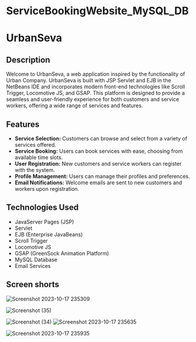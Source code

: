 # ServiceBookingWebsite_MySQL_DB
# UrbanSeva


## Description

Welcome to UrbanSeva, a web application inspired by the functionality of Urban Company. 
UrbanSeva is built with JSP Servlet and EJB in the NetBeans IDE and incorporates modern front-end technologies
like Scroll Trigger, Locomotive JS, and GSAP. This platform is designed to provide a seamless and user-friendly 
experience for both customers and service workers, offering a wide range of services and features.

## Features

- **Service Selection:** Customers can browse and select from a variety of services offered.
- **Service Booking:** Users can book services with ease, choosing from available time slots.
- **User Registration:** New customers and service workers can register with the system.
- **Profile Management:** Users can manage their profiles and preferences.
- **Email Notifications:** Welcome emails are sent to new customers and workers upon registration.

## Technologies Used

- JavaServer Pages (JSP)
- Servlet
- EJB (Enterprise JavaBeans)
- Scroll Trigger
- Locomotive JS
- GSAP (GreenSock Animation Platform)
- MySQL Database
- Email Services

## Screen shorts
![Screenshot 2023-10-17 235309](https://github.com/ankush-diwakar/ServiceBookingWebsite_MySQL_DB/assets/150348342/818bf271-61a5-43aa-b6d0-8680860350a1)

![Screenshot (35)](https://github.com/ankush-diwakar/ServiceBookingWebsite_MySQL_DB/assets/150348342/7c00192b-0945-40f9-9330-9cdf257bca63)

![Screenshot (34)](https://github.com/ankush-diwakar/ServiceBookingWebsite_MySQL_DB/assets/150348342/914b6dea-7732-4425-95a5-47845fa11121)
![Screenshot 2023-10-17 235635](https://github.com/ankush-diwakar/ServiceBookingWebsite_MySQL_DB/assets/150348342/021c421b-ef2c-4270-b939-01b440b7b8b2)

![Screenshot 2023-10-17 235935](https://github.com/ankush-diwakar/ServiceBookingWebsite_MySQL_DB/assets/150348342/d18d91d6-0750-4bd0-8447-3f866f12e05d)

